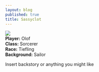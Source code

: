```yaml
---
layout: blog
published: true
title: Sassyclot
---
```

![](http://www.polyvore.com/cgi/img-thing?.out=jpg&size=l&tid=43806103)  
**Player:** Olof  
**Class:** Sorcerer  
**Race:** Tiefling  
**Background:** Sailor  
  
Insert backstory or anything you might like
